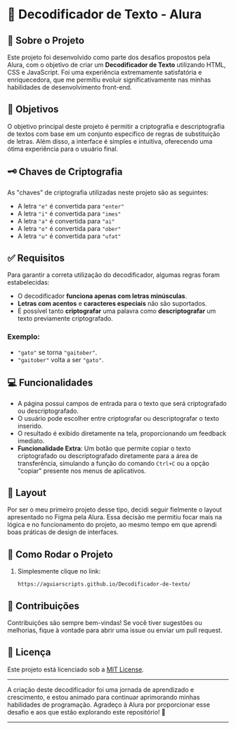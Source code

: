 
# 🔐 Decodificador de Texto - Alura

## 📜 Sobre o Projeto

Este projeto foi desenvolvido como parte dos desafios propostos pela Alura, com o objetivo de criar um **Decodificador de Texto** utilizando HTML, CSS e JavaScript. Foi uma experiência extremamente satisfatória e enriquecedora, que me permitiu evoluir significativamente nas minhas habilidades de desenvolvimento front-end.

## 🎯 Objetivos

O objetivo principal deste projeto é permitir a criptografia e descriptografia de textos com base em um conjunto específico de regras de substituição de letras. Além disso, a interface é simples e intuitiva, oferecendo uma ótima experiência para o usuário final.

## 🗝️ Chaves de Criptografia

As "chaves" de criptografia utilizadas neste projeto são as seguintes:

- A letra `"e"` é convertida para `"enter"`
- A letra `"i"` é convertida para `"imes"`
- A letra `"a"` é convertida para `"ai"`
- A letra `"o"` é convertida para `"ober"`
- A letra `"u"` é convertida para `"ufat"`

## ✅ Requisitos

Para garantir a correta utilização do decodificador, algumas regras foram estabelecidas:

- O decodificador **funciona apenas com letras minúsculas**.
- **Letras com acentos** e **caracteres especiais** não são suportados.
- É possível tanto **criptografar** uma palavra como **descriptografar** um texto previamente criptografado.

### Exemplo:

- `"gato"` se torna `"gaitober"`.
- `"gaitober"` volta a ser `"gato"`.

## 💻 Funcionalidades

- A página possui campos de entrada para o texto que será criptografado ou descriptografado.
- O usuário pode escolher entre criptografar ou descriptografar o texto inserido.
- O resultado é exibido diretamente na tela, proporcionando um feedback imediato.
- **Funcionalidade Extra**: Um botão que permite copiar o texto criptografado ou descriptografado diretamente para a área de transferência, simulando a função do comando `Ctrl+C` ou a opção "copiar" presente nos menus de aplicativos.

## 🎨 Layout

Por ser o meu primeiro projeto desse tipo, decidi seguir fielmente o layout apresentado no Figma pela Alura. Essa decisão me permitiu focar mais na lógica e no funcionamento do projeto, ao mesmo tempo em que aprendi boas práticas de design de interfaces.

## 🚀 Como Rodar o Projeto

1. Simplesmente clique no link:
   ```
   https://aguiarscripts.github.io/Decodificador-de-texto/
   ```


## 🤝 Contribuições

Contribuições são sempre bem-vindas! Se você tiver sugestões ou melhorias, fique à vontade para abrir uma issue ou enviar um pull request.

## 📜 Licença

Este projeto está licenciado sob a [MIT License](LICENSE).

---

A criação deste decodificador foi uma jornada de aprendizado e crescimento, e estou animado para continuar aprimorando minhas habilidades de programação. Agradeço à Alura por proporcionar esse desafio e aos que estão explorando este repositório! 🚀

---
